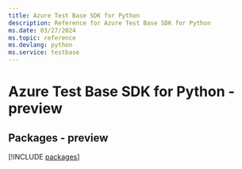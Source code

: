 ```yaml
---
title: Azure Test Base SDK for Python
description: Reference for Azure Test Base SDK for Python
ms.date: 03/27/2024
ms.topic: reference
ms.devlang: python
ms.service: testbase
---
```

# Azure Test Base SDK for Python - preview
## Packages - preview
[!INCLUDE [packages](test-base-index.md)]
